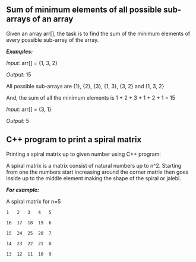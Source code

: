 ## **Sum of minimum elements of all possible sub-arrays of an array**

Given an array arr[], the task is to find the sum of the minimum elements of every possible sub-array of the array.

***Examples:***

*Input:* arr[] = {1, 3, 2}

*Output:* 15

All possible sub-arrays are {1}, {2}, {3}, {1, 3}, {3, 2} and {1, 3, 2}

And, the sum of all the minimum elements is 1 + 2 + 3 + 1 + 2 + 1 = 15

*Input:* arr[] = {3, 1}

*Output:* 5

## **C++ program to print a spiral matrix**

Printing a spiral matrix up to given number using C++ program: 

A spiral matrix is a matrix consist of natural numbers up to n^2. Starting from one the numbers start increasing around the corner matrix then goes inside up to the middle element making the shape of the spiral or jalebi.

***For example:***

A spiral matrix for n=5

```
1   2   3   4   5

16  17  18  19  6

15  24  25  20  7 

14  23  22  21  8

13  12  11  10  9
```
